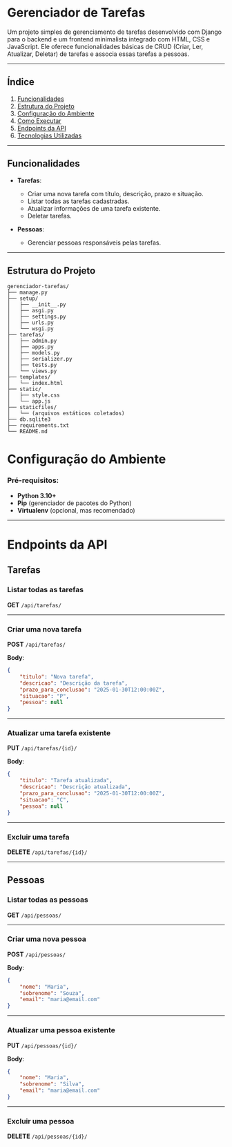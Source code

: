 # Gerenciador de Tarefas

Um projeto simples de gerenciamento de tarefas desenvolvido com Django para o backend e um frontend minimalista integrado com HTML, CSS e JavaScript. Ele oferece funcionalidades básicas de CRUD (Criar, Ler, Atualizar, Deletar) de tarefas e associa essas tarefas a pessoas.

---

## **Índice**

1. [Funcionalidades](#funcionalidades)
2. [Estrutura do Projeto](#estrutura-do-projeto)
3. [Configuração do Ambiente](#configuração-do-ambiente)
4. [Como Executar](#como-executar)
5. [Endpoints da API](#endpoints-da-api)
6. [Tecnologias Utilizadas](#tecnologias-utilizadas)

---

## **Funcionalidades**

- **Tarefas**:
  - Criar uma nova tarefa com título, descrição, prazo e situação.
  - Listar todas as tarefas cadastradas.
  - Atualizar informações de uma tarefa existente.
  - Deletar tarefas.
  
- **Pessoas**:
  - Gerenciar pessoas responsáveis pelas tarefas.

---

## **Estrutura do Projeto**

```plaintext
gerenciador-tarefas/
├── manage.py
├── setup/
│   ├── __init__.py
│   ├── asgi.py
│   ├── settings.py
│   ├── urls.py
│   └── wsgi.py
├── tarefas/
│   ├── admin.py
│   ├── apps.py
│   ├── models.py
│   ├── serializer.py
│   ├── tests.py
│   └── views.py
├── templates/
│   └── index.html
├── static/
│   ├── style.css
│   └── app.js
├── staticfiles/
│   └── (arquivos estáticos coletados)
├── db.sqlite3
├── requirements.txt
└── README.md
```

# Configuração do Ambiente

### Pré-requisitos:
- **Python 3.10+**
- **Pip** (gerenciador de pacotes do Python)
- **Virtualenv** (opcional, mas recomendado)

---


# Endpoints da API

## Tarefas

### Listar todas as tarefas
**GET** `/api/tarefas/`

---

### Criar uma nova tarefa
**POST** `/api/tarefas/`

**Body**:
```json
{
    "titulo": "Nova tarefa",
    "descricao": "Descrição da tarefa",
    "prazo_para_conclusao": "2025-01-30T12:00:00Z",
    "situacao": "P",
    "pessoa": null
}
```

---

### Atualizar uma tarefa existente
**PUT** `/api/tarefas/{id}/`

**Body**:
```json
{
    "titulo": "Tarefa atualizada",
    "descricao": "Descrição atualizada",
    "prazo_para_conclusao": "2025-01-30T12:00:00Z",
    "situacao": "C",
    "pessoa": null
}
```

---

### Excluir uma tarefa
**DELETE** `/api/tarefas/{id}/`

---

## Pessoas

### Listar todas as pessoas
**GET** `/api/pessoas/`

---

### Criar uma nova pessoa
**POST** `/api/pessoas/`

**Body**:
```json
{
    "nome": "Maria",
    "sobrenome": "Souza",
    "email": "maria@email.com"
}
```

---

### Atualizar uma pessoa existente
**PUT** `/api/pessoas/{id}/`

**Body**:
```json
{
    "nome": "Maria",
    "sobrenome": "Silva",
    "email": "maria@email.com"
}
```

---

### Excluir uma pessoa
**DELETE** `/api/pessoas/{id}/`

